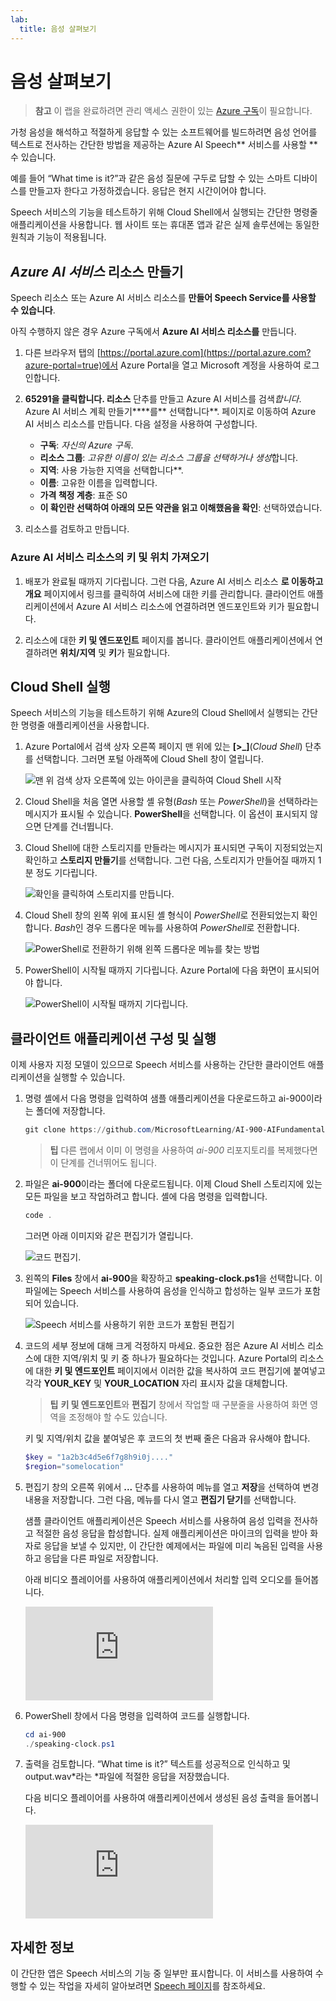 ```yaml
---
lab:
  title: 음성 살펴보기
---
```


# 음성 살펴보기

> **참고** 이 랩을 완료하려면 관리 액세스 권한이 있는 [Azure 구독](https://azure.microsoft.com/free?azure-portal=true)이 필요합니다.

가청 음성을 해석하고 적절하게 응답할 수 있는 소프트웨어를 빌드하려면 음성 언어를 텍스트로 전사하는 간단한 방법을 제공하는 Azure AI Speech** 서비스를 사용할 **수 있습니다.

예를 들어 “What time is it?”과 같은 음성 질문에 구두로 답할 수 있는 스마트 디바이스를 만들고자 한다고 가정하겠습니다. 응답은 현지 시간이어야 합니다.

Speech 서비스의 기능을 테스트하기 위해 Cloud Shell에서 실행되는 간단한 명령줄 애플리케이션을 사용합니다. 웹 사이트 또는 휴대폰 앱과 같은 실제 솔루션에는 동일한 원칙과 기능이 적용됩니다.

## *Azure AI 서비스* 리소스 만들기

Speech 리소스 또는 Azure AI 서비스 리소스를 ****만들어 Speech** Service를 사용할 수 있습니다**.

아직 수행하지 않은 경우 Azure 구독에서 **Azure AI 서비스 리소스를** 만듭니다.

1. 다른 브라우저 탭의 [https://portal.azure.com](https://portal.azure.com?azure-portal=true)에서 Azure Portal을 열고 Microsoft 계정을 사용하여 로그인합니다.

1. **65291을 클릭합니다. 리소스** 단추를 만들고 Azure AI 서비스를 검색*합니다*. Azure AI 서비스 계획 만들기****를** 선택합니다**. 페이지로 이동하여 Azure AI 서비스 리소스를 만듭니다. 다음 설정을 사용하여 구성합니다.
    - **구독**: *자신의 Azure 구독*.
    - **리소스 그룹**: *고유한 이름이 있는 리소스 그룹을 선택하거나 생성*합니다.
    - **지역**: 사용 가능한 지역을 선택합니다**.
    - **이름**: 고유한 이름을 입력합니다.
    - **가격 책정 계층**: 표준 S0
    - **이 확인란 선택하여 아래의 모든 약관을 읽고 이해했음을 확인**: 선택하였습니다.

1. 리소스를 검토하고 만듭니다.

### Azure AI 서비스 리소스의 키 및 위치 가져오기

1. 배포가 완료될 때까지 기다립니다. 그런 다음, Azure AI 서비스 리소스 **로 이동하고 개요** 페이지에서 링크를 클릭하여 서비스에 대한 키를 관리합니다. 클라이언트 애플리케이션에서 Azure AI 서비스 리소스에 연결하려면 엔드포인트와 키가 필요합니다.

1. 리소스에 대한 **키 및 엔드포인트** 페이지를 봅니다. 클라이언트 애플리케이션에서 연결하려면 **위치/지역** 및 **키**가 필요합니다.

## Cloud Shell 실행

Speech 서비스의 기능을 테스트하기 위해 Azure의 Cloud Shell에서 실행되는 간단한 명령줄 애플리케이션을 사용합니다.

1. Azure Portal에서 검색 상자 오른쪽 페이지 맨 위에 있는 **[>_]**(*Cloud Shell*) 단추를 선택합니다. 그러면 포털 아래쪽에 Cloud Shell 창이 열립니다.

    ![맨 위 검색 상자 오른쪽에 있는 아이콘을 클릭하여 Cloud Shell 시작](media/recognize-synthesize-speech/powershell-portal-guide-1.png)

1. Cloud Shell을 처음 열면 사용할 셸 유형(*Bash* 또는 *PowerShell*)을 선택하라는 메시지가 표시될 수 있습니다. **PowerShell**을 선택합니다. 이 옵션이 표시되지 않으면 단계를 건너뜁니다.  

1. Cloud Shell에 대한 스토리지를 만들라는 메시지가 표시되면 구독이 지정되었는지 확인하고 **스토리지 만들기**를 선택합니다. 그런 다음, 스토리지가 만들어질 때까지 1분 정도 기다립니다.

    ![확인을 클릭하여 스토리지를 만듭니다.](media/recognize-synthesize-speech/powershell-portal-guide-2.png)

1. Cloud Shell 창의 왼쪽 위에 표시된 셸 형식이 *PowerShell*로 전환되었는지 확인합니다. *Bash*인 경우 드롭다운 메뉴를 사용하여 *PowerShell*로 전환합니다.

    ![PowerShell로 전환하기 위해 왼쪽 드롭다운 메뉴를 찾는 방법](media/recognize-synthesize-speech/powershell-portal-guide-3.png)

1. PowerShell이 시작될 때까지 기다립니다. Azure Portal에 다음 화면이 표시되어야 합니다.  

    ![PowerShell이 시작될 때까지 기다립니다.](media/recognize-synthesize-speech/powershell-prompt.png)

## 클라이언트 애플리케이션 구성 및 실행

이제 사용자 지정 모델이 있으므로 Speech 서비스를 사용하는 간단한 클라이언트 애플리케이션을 실행할 수 있습니다.

1. 명령 셸에서 다음 명령을 입력하여 샘플 애플리케이션을 다운로드하고 ai-900이라는 폴더에 저장합니다.

    ```PowerShell
    git clone https://github.com/MicrosoftLearning/AI-900-AIFundamentals ai-900
    ```

    >**팁** 다른 랩에서 이미 이 명령을 사용하여 *ai-900* 리포지토리를 복제했다면 이 단계를 건너뛰어도 됩니다.

1. 파일은 **ai-900**이라는 폴더에 다운로드됩니다. 이제 Cloud Shell 스토리지에 있는 모든 파일을 보고 작업하려고 합니다. 셸에 다음 명령을 입력합니다.

     ```PowerShell
    code .
    ```

    그러면 아래 이미지와 같은 편집기가 열립니다.

    ![코드 편집기.](media/recognize-synthesize-speech/powershell-portal-guide-4.png)

1. 왼쪽의 **Files** 창에서 **ai-900**을 확장하고 **speaking-clock.ps1**을 선택합니다. 이 파일에는 Speech 서비스를 사용하여 음성을 인식하고 합성하는 일부 코드가 포함되어 있습니다.

    ![Speech 서비스를 사용하기 위한 코드가 포함된 편집기](media/recognize-synthesize-speech/speaking-clock-code.png)

1. 코드의 세부 정보에 대해 크게 걱정하지 마세요. 중요한 점은 Azure AI 서비스 리소스에 대한 지역/위치 및 키 중 하나가 필요하다는 것입니다. Azure Portal의 리소스에 대한 **키 및 엔드포인트** 페이지에서 이러한 값을 복사하여 코드 편집기에 붙여넣고 각각 **YOUR_KEY** 및 **YOUR_LOCATION** 자리 표시자 값을 대체합니다.

    > **팁** **키 및 엔드포인트**와 **편집기** 창에서 작업할 때 구분줄을 사용하여 화면 영역을 조정해야 할 수도 있습니다.

    키 및 지역/위치 값을 붙여넣은 후 코드의 첫 번째 줄은 다음과 유사해야 합니다.

    ```PowerShell
    $key = "1a2b3c4d5e6f7g8h9i0j...."
    $region="somelocation"
    ```

1. 편집기 창의 오른쪽 위에서 **...** 단추를 사용하여 메뉴를 열고 **저장**을 선택하여 변경 내용을 저장합니다. 그런 다음, 메뉴를 다시 열고 **편집기 닫기**를 선택합니다.

    샘플 클라이언트 애플리케이션은 Speech 서비스를 사용하여 음성 입력을 전사하고 적절한 음성 응답을 합성합니다. 실제 애플리케이션은 마이크의 입력을 받아 화자로 응답을 보낼 수 있지만, 이 간단한 예제에서는 파일에 미리 녹음된 입력을 사용하고 응답을 다른 파일로 저장합니다.

    아래 비디오 플레이어를 사용하여 애플리케이션에서 처리할 입력 오디오를 들어봅니다.

    <div class="embeddedvideo"><iframe src="https://www.microsoft.com/videoplayer/embed/RWMAvi" frameborder="0" allowfullscreen="true" data-linktype="external"></iframe></div>

1. PowerShell 창에서 다음 명령을 입력하여 코드를 실행합니다.

    ```PowerShell
    cd ai-900
    ./speaking-clock.ps1
    ```

1. 출력을 검토합니다. “What time is it?” 텍스트를 성공적으로 인식하고 및 output.wav*라는 *파일에 적절한 응답을 저장했습니다.

    다음 비디오 플레이어를 사용하여 애플리케이션에서 생성된 음성 출력을 들어봅니다.

    <div class="embeddedvideo"><iframe src="https://www.microsoft.com/videoplayer/embed/RWMSIU" frameborder="0" allowfullscreen="true" data-linktype="external"></iframe></div>

## 자세한 정보

이 간단한 앱은 Speech 서비스의 기능 중 일부만 표시합니다. 이 서비스를 사용하여 수행할 수 있는 작업을 자세히 알아보려면 [Speech 페이지](https://azure.microsoft.com/services/cognitive-services/speech-services/)를 참조하세요.
